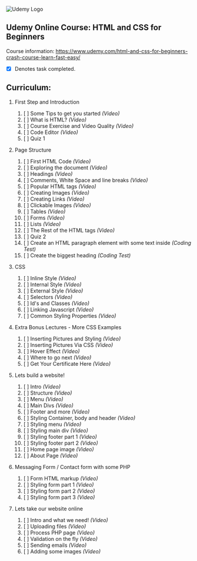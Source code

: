 ![Udemy Logo](https://i.imgur.com/dlwUan0.png)

## Udemy Online Course: HTML and CSS for Beginners
Course information: https://www.udemy.com/html-and-css-for-beginners-crash-course-learn-fast-easy/
- [x] Denotes task completed.

## Curriculum:
1. First Step and Introduction
    1. [ ] Some Tips to get you started *(Video)*
    1. [ ] What is HTML? *(Video)*
    1. [ ] Course Exercise and Video Quality *(Video)*
    1. [ ] Code Editor *(Video)*
    1. [ ] Quiz 1
    
1. Page Structure
    1. [ ] First HTML Code *(Video)*
    1. [ ] Exploring the document *(Video)*
    1. [ ] Headings *(Video)*
    1. [ ] Comments, White Space and line breaks *(Video)*
    1. [ ] Popular HTML tags *(Video)*
    1. [ ] Creating Images *(Video)*
    1. [ ] Creating Links *(Video)*
    1. [ ] Clickable Images *(Video)*
    1. [ ] Tables *(Video)*
    1. [ ] Forms *(Video)*
    1. [ ] Lists *(Video)*
    1. [ ] The Rest of the HTML tags *(Video)*
    1. [ ] Quiz 2
    1. [ ] Create an HTML paragraph element with some text inside *(Coding Test)*
    1. [ ] Create the biggest heading *(Coding Test)*
    
1. CSS
    1. [ ] Inline Style *(Video)*
    1. [ ] Internal Style *(Video)*
    1. [ ] External Style *(Video)*
    1. [ ] Selectors *(Video)*
    1. [ ] Id's and Classes *(Video)*
    1. [ ] Linking Javascript *(Video)*
    1. [ ] Common Styling Properties *(Video)*
    
1. Extra Bonus Lectures - More CSS Examples
    1. [ ] Inserting Pictures and Styling *(Video)*
    1. [ ] Inserting Pictures Via CSS *(Video)*
    1. [ ] Hover Effect *(Video)*
    1. [ ] Where to go next *(Video)*
    1. [ ] Get Your Certificate Here *(Video)*
    
1. Lets build a website!
    1. [ ] Intro *(Video)*
    1. [ ] Structure *(Video)*
    1. [ ] Menu *(Video)*
    1. [ ] Main Divs *(Video)*
    1. [ ] Footer and more *(Video)*
    1. [ ] Styling Container, body and header *(Video)*
    1. [ ] Styling menu *(Video)*
    1. [ ] Styling main div *(Video)*
    1. [ ] Styling footer part 1 *(Video)*
    1. [ ] Styling footer part 2 *(Video)*
    1. [ ] Home page image *(Video)*
    1. [ ] About Page *(Video)*
    
1. Messaging Form / Contact form with some PHP
    1. [ ] Form HTML markup *(Video)*
    1. [ ] Styling form part 1 *(Video)*
    1. [ ] Styling form part 2 *(Video)*
    1. [ ] Styling form part 3 *(Video)*
    
1. Lets take our website online
    1. [ ] Intro and what we need! *(Video)*
    1. [ ] Uploading files *(Video)*
    1. [ ] Process PHP page *(Video)*
    1. [ ] Validation on the fly *(Video)*
    1. [ ] Sending emails *(Video)*
    1. [ ] Adding some images *(Video)*
